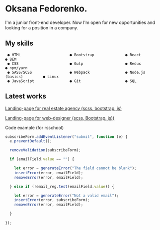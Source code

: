 
# Oksana Fedorenko.

I'm a junior front-end developer. Now I'm open for new opportunities and looking for a position in a company.

## My skills
```
 ● HTML                      ● Bootstrap              ● React                    ● BEM
 ● CSS                       ● Gulp                   ● Redux                    ● npm/yarn
 ● SASS/SCSS                 ● Webpack                ● Node.js (basics)         ● Linux
 ● JavaScript                ● Git                    ● SQL
```
## Latest works
 [Landing-page for real estate agency (scss, bootstrap, js)](https://github.com/OksanaFedorenko/real-estate)

[Landing-page for web-designer (scss, Bootstrap, js))](https://github.com/OksanaFedorenko/designer-portfolio)

Code example (for rsschool)
```javascript
subscribeForm.addEventListener("submit", function (e) {
  e.preventDefault();

  removeValidation(subscribeForm);

  if (emailField.value == "") {

    let error = generateError("The field cannot be blank");
    insertError(error, emailField);
    removeError(error, emailField);

  } else if (!email_reg.test(emailField.value)) {

    let error = generateError("Not a valid email");
    insertError(error, subscribeForm);
    removeError(error, emailField);

  }
  
});
```

